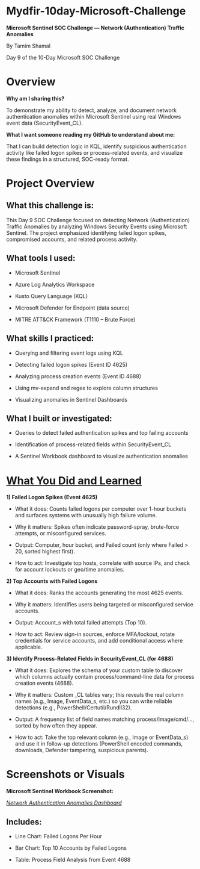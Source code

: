 # Mydfir-10day-Microsoft-Challenge
**Microsoft Sentinel SOC Challenge — Network (Authentication) Traffic Anomalies**

By Tamim Shamal

Day 9 of the 10-Day Microsoft SOC Challenge

# Overview

**Why am I sharing this?**

To demonstrate my ability to detect, analyze, and document network authentication anomalies within Microsoft Sentinel using real Windows event data (SecurityEvent_CL).

**What I want someone reading my GitHub to understand about me:**

That I can build detection logic in KQL, identify suspicious authentication activity like failed logon spikes or process-related events, and visualize these findings in a structured, SOC-ready format.

# Project Overview

## What this challenge is:

This Day 9 SOC Challenge focused on detecting Network (Authentication) Traffic Anomalies by analyzing Windows Security Events using Microsoft Sentinel. The project emphasized identifying failed logon spikes, compromised accounts, and related process activity.

## What tools I used:

- Microsoft Sentinel

- Azure Log Analytics Workspace

- Kusto Query Language (KQL)

- Microsoft Defender for Endpoint (data source)

- MITRE ATT&CK Framework (T1110 – Brute Force)

## What skills I practiced:

- Querying and filtering event logs using KQL

- Detecting failed logon spikes (Event ID 4625)

- Analyzing process creation events (Event ID 4688)

- Using mv-expand and regex to explore column structures

- Visualizing anomalies in Sentinel Dashboards

## What I built or investigated:

- Queries to detect failed authentication spikes and top failing accounts

- Identification of process-related fields within SecurityEvent_CL

- A Sentinel Workbook dashboard to visualize authentication anomalies

# [What You Did and Learned](./KQL-Queries.md)

**1) Failed Logon Spikes (Event 4625)**

- What it does: Counts failed logons per computer over 1-hour buckets and surfaces systems with unusually high failure volume.

- Why it matters: Spikes often indicate password-spray, brute-force attempts, or misconfigured services.

- Output: Computer, hour bucket, and Failed count (only where Failed > 20, sorted highest first).

- How to act: Investigate top hosts, correlate with source IPs, and check for account lockouts or geo/time anomalies.

**2) Top Accounts with Failed Logons**

- What it does: Ranks the accounts generating the most 4625 events.

- Why it matters: Identifies users being targeted or misconfigured service accounts.

- Output: Account_s with total failed attempts (Top 10).

- How to act: Review sign-in sources, enforce MFA/lockout, rotate credentials for service accounts, and add conditional access where applicable.

**3) Identify Process-Related Fields in SecurityEvent_CL (for 4688)**

- What it does: Explores the schema of your custom table to discover which columns actually contain process/command-line data for process creation events (4688).

- Why it matters: Custom _CL tables vary; this reveals the real column names (e.g., Image, EventData_s, etc.) so you can write reliable detections (e.g., PowerShell/Certutil/Rundll32).

- Output: A frequency list of field names matching process/image/cmd/…, sorted by how often they appear.

- How to act: Take the top relevant column (e.g., Image or EventData_s) and use it in follow-up detections (PowerShell encoded commands, downloads, Defender tampering, suspicious parents).

# Screenshots or Visuals

**Microsoft Sentinel Workbook Screenshot:**

[*Network Authentication Anomalies Dashboard*](./Network%20Authentication%20Anomalies%20Dashboard.md)

## Includes:

- Line Chart: Failed Logons Per Hour

- Bar Chart: Top 10 Accounts by Failed Logons

- Table: Process Field Analysis from Event 4688

